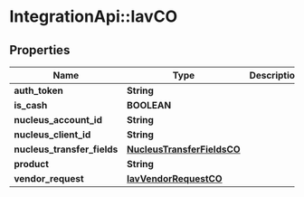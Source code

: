 # IntegrationApi::IavCO

## Properties
Name | Type | Description | Notes
------------ | ------------- | ------------- | -------------
**auth_token** | **String** |  | [optional] 
**is_cash** | **BOOLEAN** |  | [optional] 
**nucleus_account_id** | **String** |  | [optional] 
**nucleus_client_id** | **String** |  | [optional] 
**nucleus_transfer_fields** | [**NucleusTransferFieldsCO**](NucleusTransferFieldsCO.md) |  | [optional] 
**product** | **String** |  | [optional] 
**vendor_request** | [**IavVendorRequestCO**](IavVendorRequestCO.md) |  | [optional] 


